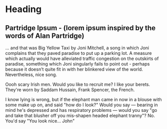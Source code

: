 # Heading

## Partridge Ipsum - (lorem ipsum inspired by the words of Alan Partridge)

... and that was Big Yellow Taxi by Joni Mitchell, a song in which Joni complains that they paved paradise to put up a parking lot.
A measure which actually would have alleviated traffic congestion on the outskirts of paradise, something which Joni singularly fails to point out - perhaps because it doesn’t quite fit in with her blinkered view of the world.
Nevertheless, nice song.

Oooh scary Irish men.
Would you like to recruit me?
I like your berets.
They're worn by Saddam Hussain, Frank Spencer, the French.

I know lying is wrong, but if the elephant man came in now in a blouse with some make up on, and said "how do I look?" Would you say — bearing in mind he's depressed and has respiratory problems — would you say "go and take that blusher off you mis-shapen headed elephant tranny"?
No.
You'd say "You look nice... John"
